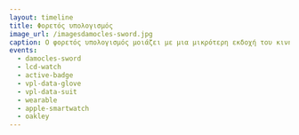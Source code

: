 ```yaml
---
layout: timeline
title: Φορετός υπολογισμός
image_url: /imagesdamocles-sword.jpg
caption: Ο φορετός υπολογισμός μοιάζει με μια μικρότερη εκδοχή του κινητού υπολογισμού, αλλά διαφέρει ουσιαστικά στην διάδραση, η οποία βασίζεται περισσότερο στις φυσικές διεπαφές και κυρίως στην αναγνώριση πλαισίου. 
events:
  - damocles-sword
  - lcd-watch
  - active-badge
  - vpl-data-glove
  - vpl-data-suit
  - wearable
  - apple-smartwatch
  - oakley
---
```


